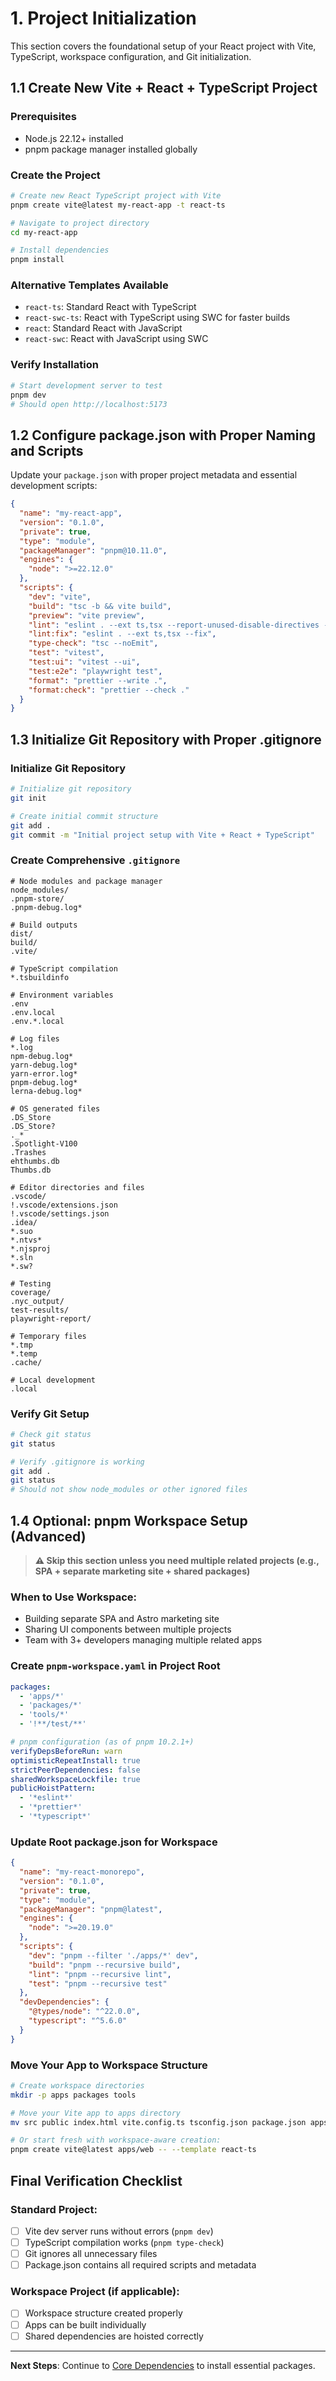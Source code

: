 # 1. Project Initialization

This section covers the foundational setup of your React project with Vite, TypeScript, workspace configuration, and Git initialization.

## 1.1 Create New Vite + React + TypeScript Project

### Prerequisites
- Node.js 22.12+ installed
- pnpm package manager installed globally

### Create the Project

```bash
# Create new React TypeScript project with Vite
pnpm create vite@latest my-react-app -t react-ts

# Navigate to project directory
cd my-react-app

# Install dependencies
pnpm install
```

### Alternative Templates Available
- `react-ts`: Standard React with TypeScript
- `react-swc-ts`: React with TypeScript using SWC for faster builds
- `react`: Standard React with JavaScript
- `react-swc`: React with JavaScript using SWC

### Verify Installation

```bash
# Start development server to test
pnpm dev
# Should open http://localhost:5173
```

## 1.2 Configure package.json with Proper Naming and Scripts

Update your `package.json` with proper project metadata and essential development scripts:

```json
{
  "name": "my-react-app",
  "version": "0.1.0",
  "private": true,
  "type": "module",
  "packageManager": "pnpm@10.11.0",
  "engines": {
    "node": ">=22.12.0"
  },
  "scripts": {
    "dev": "vite",
    "build": "tsc -b && vite build",
    "preview": "vite preview",
    "lint": "eslint . --ext ts,tsx --report-unused-disable-directives --max-warnings 0",
    "lint:fix": "eslint . --ext ts,tsx --fix",
    "type-check": "tsc --noEmit",
    "test": "vitest",
    "test:ui": "vitest --ui",
    "test:e2e": "playwright test",
    "format": "prettier --write .",
    "format:check": "prettier --check ."
  }
}
```

## 1.3 Initialize Git Repository with Proper .gitignore

### Initialize Git Repository

```bash
# Initialize git repository
git init

# Create initial commit structure
git add .
git commit -m "Initial project setup with Vite + React + TypeScript"
```

### Create Comprehensive `.gitignore`

```gitignore
# Node modules and package manager
node_modules/
.pnpm-store/
.pnpm-debug.log*

# Build outputs
dist/
build/
.vite/

# TypeScript compilation
*.tsbuildinfo

# Environment variables
.env
.env.local
.env.*.local

# Log files
*.log
npm-debug.log*
yarn-debug.log*
yarn-error.log*
pnpm-debug.log*
lerna-debug.log*

# OS generated files
.DS_Store
.DS_Store?
._*
.Spotlight-V100
.Trashes
ehthumbs.db
Thumbs.db

# Editor directories and files
.vscode/
!.vscode/extensions.json
!.vscode/settings.json
.idea/
*.suo
*.ntvs*
*.njsproj
*.sln
*.sw?

# Testing
coverage/
.nyc_output/
test-results/
playwright-report/

# Temporary files
*.tmp
*.temp
.cache/

# Local development
.local
```

### Verify Git Setup

```bash
# Check git status
git status

# Verify .gitignore is working
git add .
git status
# Should not show node_modules or other ignored files
```

## 1.4 Optional: pnpm Workspace Setup (Advanced)

> **⚠️ Skip this section unless you need multiple related projects (e.g., SPA + separate marketing site + shared packages)**

### When to Use Workspace:
- Building separate SPA and Astro marketing site 
- Sharing UI components between multiple projects
- Team with 3+ developers managing multiple related apps

### Create `pnpm-workspace.yaml` in Project Root

```yaml
packages:
  - 'apps/*'
  - 'packages/*'
  - 'tools/*'
  - '!**/test/**'

# pnpm configuration (as of pnpm 10.2.1+)
verifyDepsBeforeRun: warn
optimisticRepeatInstall: true
strictPeerDependencies: false
sharedWorkspaceLockfile: true
publicHoistPattern:
  - '*eslint*'
  - '*prettier*'
  - '*typescript*'
```

### Update Root package.json for Workspace

```json
{
  "name": "my-react-monorepo",
  "version": "0.1.0",
  "private": true,
  "type": "module",
  "packageManager": "pnpm@latest",
  "engines": {
    "node": ">=20.19.0"
  },
  "scripts": {
    "dev": "pnpm --filter './apps/*' dev",
    "build": "pnpm --recursive build",
    "lint": "pnpm --recursive lint",
    "test": "pnpm --recursive test"
  },
  "devDependencies": {
    "@types/node": "^22.0.0",
    "typescript": "^5.6.0"
  }
}
```

### Move Your App to Workspace Structure

```bash
# Create workspace directories
mkdir -p apps packages tools

# Move your Vite app to apps directory
mv src public index.html vite.config.ts tsconfig.json package.json apps/web/

# Or start fresh with workspace-aware creation:
pnpm create vite@latest apps/web -- --template react-ts
```

## Final Verification Checklist

### Standard Project:
- [ ] Vite dev server runs without errors (`pnpm dev`)
- [ ] TypeScript compilation works (`pnpm type-check`)
- [ ] Git ignores all unnecessary files
- [ ] Package.json contains all required scripts and metadata

### Workspace Project (if applicable):
- [ ] Workspace structure created properly
- [ ] Apps can be built individually
- [ ] Shared dependencies are hoisted correctly

---

**Next Steps**: Continue to [Core Dependencies](./02-core-dependencies.md) to install essential packages.